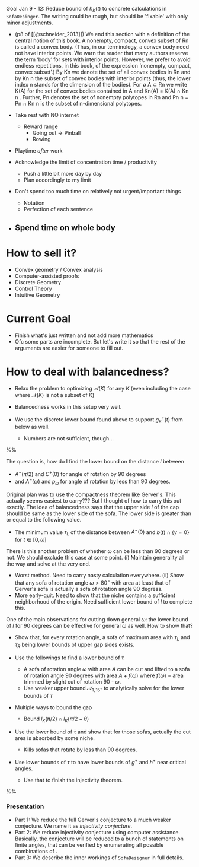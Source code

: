 Goal Jan 9 - 12: Reduce bound of $h_K(t)$ to concrete calculations in `SofaDesinger`. The writing could be rough, but should be 'fixable' with only minor adjustments.


- (p8 of [[@schneider_2013]]) We end this section with a definition of the central notion of this book. A nonempty, compact, convex subset of Rn is called a convex body. (Thus, in our terminology, a convex body need not have interior points. We warn the reader that many authors reserve the term ‘body’ for sets with interior points. However, we prefer to avoid endless repetitions, in this book, of the expression ‘nonempty, compact, convex subset’.) By Kn we denote the set of all convex bodies in Rn and by Kn n the subset of convex bodies with interior points (thus, the lower index n stands for the dimension of the bodies). For ∅ A ⊂ Rn we write K(A) for the set of convex bodies contained in A and Kn(A) = K(A) ∩ Kn n . Further, Pn denotes the set of nonempty polytopes in Rn and Pn n = Pn ∩ Kn n is the subset of n-dimensional polytopes.


- Take rest with NO internet
	- Reward range
		- Going out -> Pinball
		- Rowing
- Playtime _after_ work
- Acknowledge the limit of concentration time / productivity
	- Push a little bit more day by day
	- Plan accordingly to my limit
- Don't spend too much time on relatively not urgent/important things
	- Notation
	- Perfection of each sentence
- Spend time on whole body
	- 

# How to sell it?

- Convex geometry / Convex analysis
- Computer-assisted proofs
- Discrete Geometry
- Control Theory
- Intuitive Geometry

# Current Goal

- Finish what's just written and not add more mathematics
- Ofc some parts are incomplete. But let's write it so that the rest of the arguments are easier for someone to fill out.

# How to deal with balancedness?

- Relax the problem to optimizing $\mathcal{A}(K)$ for any $K$ (even including the case where $\mathcal{N}(K)$ is not a subset of $K$)
- Balancedness works in this setup very well. 

- We use the discrete lower bound found above to support $g^+_K(t)$ from below as well.
	- Numbers are not sufficient, though...

%%

The question is, how do I find the lower bound on the distance $l$ between 
- $A^-(\pi/2)$ and $C^+(0)$ for angle of rotation by 90 degrees
- and $A^-(\omega)$ and $p_\omega$ for angle of rotation by less than 90 degrees.

Original plan was to use the compactness theorem like Gerver's. This actually seems easiest to carry???
But I thought of how to carry this out exactly. The idea of balancedness says that the upper side $l$ of the cap should be same as the lower side of the sofa. The lower side is greater than or equal to the following value.

- The minimum value $\tau_L$ of the distance between $A^-(0)$ and $b(t)\cap \{y=0\}$ for $t \in [0, \omega]$

There is this another problem of whether $\omega$ can be less than 90 degrees or not. We should exclude this case at some point. 
(i) Maintain generality all the way and solve at the very end.
- Worst method. Need to carry nasty calculation everywhere.
(ii) Show that any sofa of rotation angle $\omega > 80^\circ$ with area at least that of Gerver's sofa is actually a sofa of rotation angle 90 degress.
- More early-quit. Need to show that the niche contains a sufficient neighborhood of the origin. Need sufficient lower bound of $l$ to complete this.

One of the main observations for cutting down general $\omega$: the lower bound of $l$ for 90 degrees can be effective for general $\omega$ as well.
How to show that? 


- Show that, for every rotation angle, a sofa of maximum area with $\tau_L$ and $\tau_R$ being lower bounds of upper gap sides exists.
- Use the followings to find a lower bound of $\tau$
	- A sofa of rotation angle $\omega$ with area $A$ can be cut and lifted to a sofa of rotation angle 90 degrees with area $A + f(\omega)$ where $f(\omega)$ = area trimmed by slight cut of rotation 90 - $\omega$.
	- Use weaker upper bound $\mathcal{A}_{1, 15^\circ}$ to analytically solve for the lower bounds of $\tau$

- Multiple ways to bound the gap
	- Bound $l_K(\pi/2) \cap l_K(\pi/2 - \theta)$ 

- Use the lower bound of $\tau$ and show that for those sofas, actually the cut area is absorbed by some niche.
	- Kills sofas that rotate by less than 90 degrees.
- Use lower bounds of $\tau$ to have lower bounds of $g^+$ and $h^+$ near critical angles.
	- Use that to finish the injectivity theorem.

%%

### Presentation

- Part 1: We reduce the full Gerver's conjecture to a much weaker conjecture. We name it as _injectivity conjecture_. 
- Part 2: We reduce injectivity conjecture using computer assistance. Basically, the conjecture will be reduced to a bunch of statements on finite angles, that can be verified by enumerating all possible combinations of .
- Part 3: We describe the inner workings of `SofaDesigner` in full details.